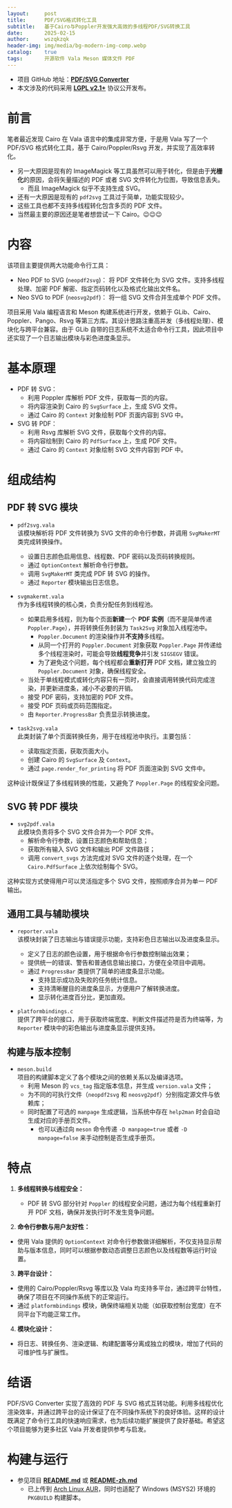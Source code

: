 ```yaml
---
layout:     post
title:      PDF/SVG格式转化工具
subtitle:   基于Cairo与Poppler开发强大高效的多线程PDF/SVG转换工具
date:       2025-02-15
author:     wszqkzqk
header-img: img/media/bg-modern-img-comp.webp
catalog:    true
tags:       开源软件 Vala Meson 媒体文件 PDF
---
```


* 项目 GitHub 地址：[**PDF/SVG Converter**](https://github.com/wszqkzqk/pdf-svg-conv)
* 本文涉及的代码采用 [**LGPL v2.1+**](https://www.gnu.org/licenses/old-licenses/lgpl-2.1.en.html) 协议公开发布。

# 前言

笔者最近发现 Cairo 在 Vala 语言中的集成非常方便，于是用 Vala 写了一个 PDF/SVG 格式转化工具，基于 Cairo/Poppler/Rsvg 开发，并实现了高效率转化。
* 另一大原因是现有的 ImageMagick 等工具虽然可以用于转化，但是由于**光栅化**的原因，会将矢量描述的 PDF 或者 SVG 文件转化为位图，导致信息丢失。
  * 而且 ImageMagick 似乎不支持生成 SVG。
* 还有一大原因是现有的 `pdf2svg` 工具过于简单，功能实现较少。
* 这些工具也都不支持多线程转化包含多页的 PDF 文件。
* 当然最主要的原因还是笔者想尝试一下 Cairo。😉😉😉

# 内容

该项目主要提供两大功能命令行工具：

* Neo PDF to SVG (`neopdf2svg`)： 将 PDF 文件转化为 SVG 文件。支持多线程处理、加密 PDF 解密、指定页码转化以及格式化输出文件名。
* Neo SVG to PDF (`neosvg2pdf`)： 将一组 SVG 文件合并生成单个 PDF 文件。

项目采用 Vala 编程语言和 Meson 构建系统进行开发，依赖于 GLib、Cairo、Poppler、Pango、Rsvg 等第三方库。其设计思路注重高并发（多线程处理）、模块化与跨平台兼容。由于 GLib 自带的日志系统不太适合命令行工具，因此项目中还实现了一个日志输出模块与彩色进度条显示。

# 基本原理

* PDF 转 SVG：  
  * 利用 Poppler 库解析 PDF 文件，获取每一页的内容。
  * 将内容渲染到 Cairo 的 `SvgSurface` 上，生成 SVG 文件。
  * 通过 Cairo 的 `Context` 对象绘制 PDF 页面内容到 SVG 中。
* SVG 转 PDF：  
  * 利用 Rsvg 库解析 SVG 文件，获取每个文件的内容。
  * 将内容绘制到 Cairo 的 `PdfSurface` 上，生成 PDF 文件。
  * 通过 Cairo 的 `Context` 对象绘制 SVG 文件内容到 PDF 中。

# 组成结构

## PDF 转 SVG 模块

* `pdf2svg.vala`  
  该模块解析将 PDF 文件转换为 SVG 文件的命令行参数，并调用 `SvgMakerMT` 类完成转换操作。
  * 设置日志颜色启用信息、线程数、PDF 密码以及页码转换规则。
  * 通过 `OptionContext` 解析命令行参数。
  * 调用 `SvgMakerMT` 类完成 PDF 转 SVG 的操作。
  * 通过 `Reporter` 模块输出日志信息。

* `svgmakermt.vala`  
  作为多线程转换的核心类，负责分配任务到线程池。  
  * 如果启用多线程，则为每个页面**新建**一个 **PDF 实例**（而不是简单传递 `Poppler.Page`），并将转换任务封装为 `Task2Svg` 对象加入线程池中。
    * `Poppler.Document` 的渲染操作并**不支持**多线程。
    * 从同一个打开的 `Poppler.Document` 对象获取 `Poppler.Page` 并传递给多个线程渲染时，可能会导致**线程竞争**并引发 `SIGSEGV` 错误。
    * 为了避免这个问题，每个线程都会**重新打开** PDF 文档，建立独立的 `Poppler.Document` 对象，确保线程安全。
  * 当处于单线程模式或转化内容只有一页时，会直接调用转换代码完成渲染，并更新进度条，减小不必要的开销。
  * 接受 PDF 密码，支持加密的 PDF 文件。
  * 接受 PDF 页码或页码范围指定。
  * 由 `Reporter.ProgressBar` 负责显示转换进度。

* `task2svg.vala`  
  此类封装了单个页面转换任务，用于在线程池中执行。主要包括：
  * 读取指定页面，获取页面大小。
  * 创建 Cairo 的 `SvgSurface` 及 `Context`。
  * 通过 `page.render_for_printing` 将 PDF 页面渲染到 SVG 文件中。

这种设计既保证了多线程转换的性能，又避免了 `Poppler.Page` 的线程安全问题。

## SVG 转 PDF 模块

* `svg2pdf.vala`  
  此模块负责将多个 SVG 文件合并为一个 PDF 文件。
  * 解析命令行参数，设置日志颜色和帮助信息；
  * 获取所有输入 SVG 文件和输出 PDF 文件路径；
  * 调用 `convert_svgs` 方法完成对 SVG 文件的逐个处理，在一个 `Cairo.PdfSurface` 上依次绘制每个 SVG。

这种实现方式使得用户可以灵活指定多个 SVG 文件，按照顺序合并为单一 PDF 输出。

## 通用工具与辅助模块

* `reporter.vala`  
  该模块封装了日志输出与错误提示功能，支持彩色日志输出以及进度条显示。  
  * 定义了日志的颜色设置，用于根据命令行参数控制输出效果；
  * 提供统一的错误、警告和普通信息输出接口，方便在全项目中调用。
  * 通过 `ProgressBar` 类提供了简单的进度条显示功能。
    * 支持显示成功及失败的任务统计信息。
    * 支持清晰醒目的进度条显示，方便用户了解转换进度。
    * 显示转化进度百分比，更加直观。

* `platformbindings.c`  
  提供了跨平台的接口，用于获取终端宽度、判断文件描述符是否为终端等，为 `Reporter` 模块中的彩色输出与进度条显示提供支持。

## 构建与版本控制

* `meson.build`  
  项目的构建脚本定义了各个模块之间的依赖关系以及编译选项。  
  * 利用 Meson 的 `vcs_tag` 指定版本信息，并生成 `version.vala` 文件；
  * 为不同的可执行文件（`neopdf2svg` 和 `neosvg2pdf`）分别指定源文件与依赖库；
  * 同时配置了可选的 `manpage` 生成逻辑，当系统中存在 `help2man` 时会自动生成对应的手册页文件。
    * 也可以通过向 `meson` 命令传递 `-D manpage=true` 或者 `-D manpage=false` 来手动控制是否生成手册页。

# 特点

1. **多线程转换与线程安全：**  
   * PDF 转 SVG 部分针对 `Poppler` 的线程安全问题，通过为每个线程重新打开 PDF 文档，确保并发执行时不发生竞争问题。

2. **命令行参数与用户友好性：**  
  * 使用 Vala 提供的 `OptionContext` 对命令行参数做详细解析，不仅支持显示帮助与版本信息，同时可以根据参数动态调整日志颜色以及线程数等运行时设置。

3. **跨平台设计：**  
  * 使用的 Cairo/Poppler/Rsvg 等库以及 Vala 均支持多平台，通过跨平台特性，确保了项目在不同操作系统下的正常运行。
  * 通过 `platformbindings` 模块，确保终端相关功能（如获取控制台宽度）在不同平台下均能正常工作。

4. **模块化设计：**  
  * 将日志、转换任务、渲染逻辑、构建配置等分离成独立的模块，增加了代码的可维护性与扩展性。

# 结语

PDF/SVG Converter 实现了高效的 PDF 与 SVG 格式互转功能。利用多线程优化渲染效率，并通过跨平台的设计保证了在不同操作系统下的良好体验。这样的设计既满足了命令行工具的快速响应需求，也为后续功能扩展提供了良好基础。希望这个项目能够为更多社区 Vala 开发者提供参考与启发。

# 构建与运行

* 参见项目 [**README.md**](https://github.com/wszqkzqk/pdf-svg-conv) 或 [**README-zh.md**](https://github.com/wszqkzqk/pdf-svg-conv/blob/main/README-zh.md)
  * 已上传到 [Arch Linux AUR](https://aur.archlinux.org/packages/pdf-svg-conv)，同时也适配了 Windows (MSYS2) 环境的 `PKGBUILD` 构建脚本。
